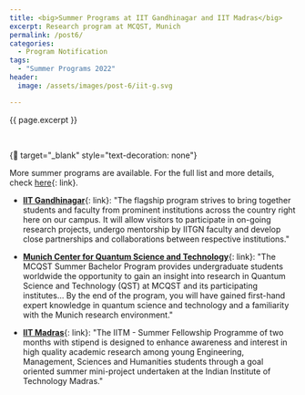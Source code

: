 ```yaml
---
title: <big>Summer Programs at IIT Gandhinagar and IIT Madras</big>
excerpt: Research program at MCQST, Munich
permalink: /post6/
categories:
  - Program Notification
tags:
  - "Summer Programs 2022"
header:
  image: /assets/images/post-6/iit-g.svg

---
```


<span class="excerpt">{{ page.excerpt }}</span>

<br>

{:link: target="_blank" style="text-decoration: none"}

More summer programs are available. For the full list and more details, check [here](/summer/){: link}. 

- [**IIT Gandhinagar**](https://srip.iitgn.ac.in/info/){: link}: "The flagship program strives to bring together students and faculty from prominent institutions across the country right here on our campus. It will allow visitors to participate in on-going research projects, undergo mentorship by IITGN faculty and develop close partnerships and collaborations between respective institutions."

- [**Munich Center for Quantum Science and Technology**](https://www.mcqst.de/support/summer-bachelor-program/){: link}: "The MCQST Summer Bachelor Program provides undergraduate students worldwide the opportunity to gain an insight into research in Quantum Science and Technology (QST) at MCQST and its participating institutes... By the end of the program, you will have gained first-hand expert knowledge in quantum science and technology and a familiarity with the Munich research environment."

- [**IIT Madras**](https://sfp.iitm.ac.in/){: link}: "The IITM - Summer Fellowship Programme of two months with stipend is designed to enhance awareness and interest in high quality academic research among young Engineering, Management, Sciences and Humanities students through a goal oriented summer mini-project undertaken at the Indian Institute of Technology Madras."

